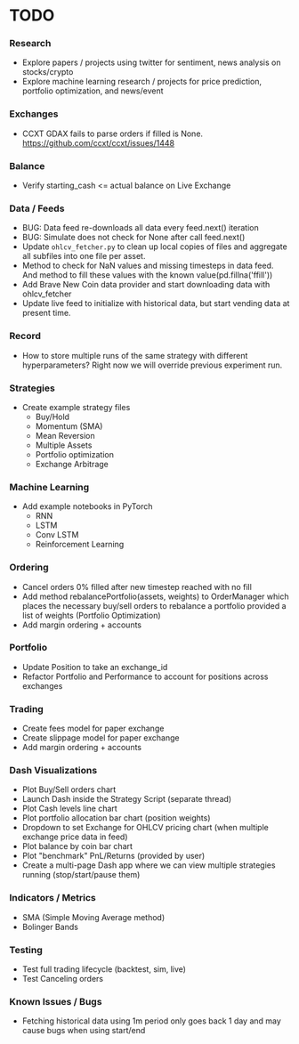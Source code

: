 # TODO

### Research

* Explore papers / projects using twitter for sentiment, news analysis on stocks/crypto
* Explore machine learning research / projects for price prediction, portfolio optimization, and news/event

### Exchanges

* CCXT GDAX fails to parse orders if filled is None. https://github.com/ccxt/ccxt/issues/1448

### Balance

* Verify starting_cash <= actual balance on Live Exchange

### Data / Feeds

* BUG: Data feed re-downloads all data every feed.next() iteration
* BUG: Simulate does not check for None after call feed.next()
* Update `ohlcv_fetcher.py` to clean up local copies of files and aggregate all subfiles into one file per asset.
* Method to check for NaN values and missing timesteps in data feed. And method to fill these values with the known value(pd.fillna('ffill'))
* Add Brave New Coin data provider and start downloading data with ohlcv_fetcher
* Update live feed to initialize with historical data, but start vending data at present time.

### Record

* How to store multiple runs of the same strategy with different hyperparameters? Right now we will override previous experiment run.

### Strategies

* Create example strategy files
  * Buy/Hold
  * Momentum (SMA)
  * Mean Reversion
  * Multiple Assets
  * Portfolio optimization
  * Exchange Arbitrage

### Machine Learning

* Add example notebooks in PyTorch
  * RNN
  * LSTM
  * Conv LSTM
  * Reinforcement Learning

### Ordering

* Cancel orders 0% filled after new timestep reached with no fill
* Add method rebalancePortfolio(assets, weights) to OrderManager which places the necessary buy/sell orders to rebalance a portfolio provided a list of weights (Portfolio Optimization)
* Add margin ordering + accounts

### Portfolio

* Update Position to take an exchange_id
* Refactor Portfolio and Performance to account for positions across exchanges

### Trading

* Create fees model for paper exchange
* Create slippage model for paper exchange
* Add margin ordering + accounts

### Dash Visualizations

* Plot Buy/Sell orders chart
* Launch Dash inside the Strategy Script (separate thread)
* Plot Cash levels line chart
* Plot portfolio allocation bar chart (position weights)
* Dropdown to set Exchange for OHLCV pricing chart (when multiple exchange price data in feed)
* Plot balance by coin bar chart
* Plot "benchmark" PnL/Returns (provided by user)
* Create a multi-page Dash app where we can view multiple strategies running (stop/start/pause them)

### Indicators / Metrics

* SMA (Simple Moving Average method)
* Bolinger Bands

### Testing

* Test full trading lifecycle (backtest, sim, live)
* Test Canceling orders

### Known Issues / Bugs

* Fetching historical data using 1m period only goes back 1 day and may cause bugs when using start/end
